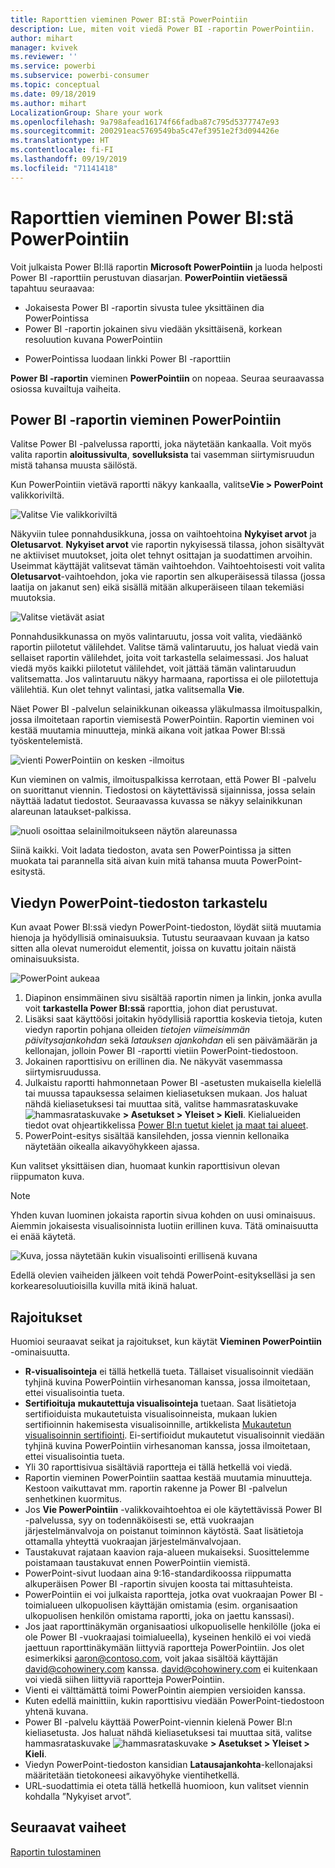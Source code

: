 ```yaml
---
title: Raporttien vieminen Power BI:stä PowerPointiin
description: Lue, miten voit viedä Power BI -raportin PowerPointiin.
author: mihart
manager: kvivek
ms.reviewer: ''
ms.service: powerbi
ms.subservice: powerbi-consumer
ms.topic: conceptual
ms.date: 09/18/2019
ms.author: mihart
LocalizationGroup: Share your work
ms.openlocfilehash: 9a798afead16174f66fadba87c795d5377747e93
ms.sourcegitcommit: 200291eac5769549ba5c47ef3951e2f3d094426e
ms.translationtype: HT
ms.contentlocale: fi-FI
ms.lasthandoff: 09/19/2019
ms.locfileid: "71141418"
---
```

# <a name="export-reports-from-power-bi-to-powerpoint"></a>Raporttien vieminen Power BI:stä PowerPointiin
Voit julkaista Power BI:llä raportin **Microsoft PowerPointiin** ja luoda helposti Power BI -raporttiin perustuvan diasarjan. **PowerPointiin vietäessä** tapahtuu seuraavaa:

* Jokaisesta Power BI -raportin sivusta tulee yksittäinen dia PowerPointissa
* Power BI -raportin jokainen sivu viedään yksittäisenä, korkean resoluution kuvana PowerPointiin
<!-- * The filters and slicers settings that you added to the report are preserved. -->
* PowerPointissa luodaan linkki Power BI -raporttiin 

**Power BI -raportin** vieminen **PowerPointiin** on nopeaa. Seuraa seuraavassa osiossa kuvailtuja vaiheita.

## <a name="how-to-export-your-power-bi-report-to-powerpoint"></a>Power BI -raportin vieminen PowerPointiin
Valitse Power BI -palvelussa raportti, joka näytetään kankaalla. Voit myös valita raportin **aloitussivulta**, **sovelluksista** tai vasemman siirtymisruudun mistä tahansa muusta säilöstä.

Kun PowerPointiin vietävä raportti näkyy kankaalla, valitse**Vie > PowerPoint** valikkoriviltä.

![Valitse Vie valikkoriviltä](media/end-user-powerpoint/power-bi-export.png)

   
Näkyviin tulee ponnahdusikkuna, jossa on vaihtoehtoina **Nykyiset arvot** ja **Oletusarvot**.  **Nykyiset arvot** vie raportin nykyisessä tilassa, johon sisältyvät ne aktiiviset muutokset, joita olet tehnyt osittajan ja suodattimen arvoihin.  Useimmat käyttäjät valitsevat tämän vaihtoehdon.  Vaihtoehtoisesti voit valita **Oletusarvot**-vaihtoehdon, joka vie raportin sen alkuperäisessä tilassa (jossa laatija on jakanut sen) eikä sisällä mitään alkuperäiseen tilaan tekemiäsi muutoksia.

![Valitse vietävät asiat](media/end-user-powerpoint/power-bi-current-values.png)
    
Ponnahdusikkunassa on myös valintaruutu, jossa voit valita, viedäänkö raportin piilotetut välilehdet.  Valitse tämä valintaruutu, jos haluat viedä vain sellaiset raportin välilehdet, joita voit tarkastella selaimessasi.  Jos haluat viedä myös kaikki piilotetut välilehdet, voit jättää tämän valintaruudun valitsematta.  Jos valintaruutu näkyy harmaana, raportissa ei ole piilotettuja välilehtiä.  Kun olet tehnyt valintasi, jatka valitsemalla **Vie**.

Näet Power BI -palvelun selainikkunan oikeassa yläkulmassa ilmoituspalkin, jossa ilmoitetaan raportin viemisestä PowerPointiin. Raportin vieminen voi kestää muutamia minuutteja, minkä aikana voit jatkaa Power BI:ssä työskentelemistä.

![vienti PowerPointiin on kesken -ilmoitus](media/end-user-powerpoint/power-bi-export-progress.png)

Kun vieminen on valmis, ilmoituspalkissa kerrotaan, että Power BI -palvelu on suorittanut viennin. Tiedostosi on käytettävissä sijainnissa, jossa selain näyttää ladatut tiedostot. Seuraavassa kuvassa se näkyy selainikkunan alareunan lataukset-palkissa.

![nuoli osoittaa selainilmoitukseen näytön alareunassa](media/end-user-powerpoint/powerbi_to_powerpoint_4.png)

Siinä kaikki. Voit ladata tiedoston, avata sen PowerPointissa ja sitten muokata tai parannella sitä aivan kuin mitä tahansa muuta PowerPoint-esitystä.

## <a name="checking-out-your-exported-powerpoint-file"></a>Viedyn PowerPoint-tiedoston tarkastelu
Kun avaat Power BI:ssä viedyn PowerPoint-tiedoston, löydät siitä muutamia hienoja ja hyödyllisiä ominaisuuksia. Tutustu seuraavaan kuvaan ja katso sitten alla olevat numeroidut elementit, joissa on kuvattu joitain näistä ominaisuuksista.

![PowerPoint aukeaa](media/end-user-powerpoint/powerbi_to_powerpoint_5.png)

1. Diapinon ensimmäinen sivu sisältää raportin nimen ja linkin, jonka avulla voit **tarkastella Power BI:ssä** raporttia, johon diat perustuvat.
2. Lisäksi saat käyttöösi joitakin hyödyllisiä raporttia koskevia tietoja, kuten viedyn raportin pohjana olleiden *tietojen viimeisimmän päivitysajankohdan* sekä *latauksen ajankohdan* eli sen päivämäärän ja kellonajan, jolloin Power BI -raportti vietiin PowerPoint-tiedostoon.
3. Jokainen raporttisivu on erillinen dia. Ne näkyvät vasemmassa siirtymisruudussa. 
4. Julkaistu raportti hahmonnetaan Power BI -asetusten mukaisella kielellä tai muussa tapauksessa selaimen kieliasetuksen mukaan. Jos haluat nähdä kieliasetuksesi tai muuttaa sitä, valitse hammasrataskuvake ![hammasrataskuvake](media/end-user-powerpoint/power-bi-settings-icon.png)  **> Asetukset > Yleiset > Kieli**. Kielialueiden tiedot ovat ohjeartikkelissa [Power BI:n tuetut kielet ja maat tai alueet](../supported-languages-countries-regions.md).
5. PowerPoint-esitys sisältää kansilehden, jossa viennin kellonaika näytetään oikealla aikavyöhykkeen ajassa.

Kun valitset yksittäisen dian, huomaat kunkin raporttisivun olevan riippumaton kuva.

>[!NOTE]
> Yhden kuvan luominen jokaista raportin sivua kohden on uusi ominaisuus. Aiemmin jokaisesta visualisoinnista luotiin erillinen kuva. Tätä ominaisuutta ei enää käytetä. 
 

![Kuva, jossa näytetään kukin visualisointi erillisenä kuvana](media/end-user-powerpoint/powerbi_to_powerpoint_6.png)

Edellä olevien vaiheiden jälkeen voit tehdä PowerPoint-esitykselläsi ja sen korkearesoluutioisilla kuvilla mitä ikinä haluat.

## <a name="limitations"></a>Rajoitukset
Huomioi seuraavat seikat ja rajoitukset, kun käytät **Vieminen PowerPointiin** -ominaisuutta.

* **R-visualisointeja** ei tällä hetkellä tueta. Tällaiset visualisoinnit viedään tyhjinä kuvina PowerPointiin virhesanoman kanssa, jossa ilmoitetaan, ettei visualisointia tueta.
* **Sertifioituja** **mukautettuja visualisointeja** tuetaan. Saat lisätietoja sertifioiduista mukautetuista visualisoinneista, mukaan lukien sertifioinnin hakemisesta visualisoinnille, artikkelista [Mukautetun visualisoinnin sertifiointi](../power-bi-custom-visuals-certified.md). Ei-sertifioidut mukautetut visualisoinnit viedään tyhjinä kuvina PowerPointiin virhesanoman kanssa, jossa ilmoitetaan, ettei visualisointia tueta.
* Yli 30 raporttisivua sisältäviä raportteja ei tällä hetkellä voi viedä.
* Raportin vieminen PowerPointiin saattaa kestää muutamia minuutteja. Kestoon vaikuttavat mm. raportin rakenne ja Power BI -palvelun senhetkinen kuormitus.
* Jos **Vie PowerPointiin** -valikkovaihtoehtoa ei ole käytettävissä Power BI -palvelussa, syy on todennäköisesti se, että vuokraajan järjestelmänvalvoja on poistanut toiminnon käytöstä. Saat lisätietoja ottamalla yhteyttä vuokraajan järjestelmänvalvojaan.
* Taustakuvat rajataan kaavion raja-alueen mukaiseksi. Suosittelemme poistamaan taustakuvat ennen PowerPointiin viemistä.
* PowerPoint-sivut luodaan aina 9:16-standardikoossa riippumatta alkuperäisen Power BI -raportin sivujen koosta tai mittasuhteista.
* PowerPointiin ei voi julkaista raportteja, jotka ovat vuokraajan Power BI -toimialueen ulkopuolisen käyttäjän omistamia (esim. organisaation ulkopuolisen henkilön omistama raportti, joka on jaettu kanssasi).
* Jos jaat raporttinäkymän organisaatiosi ulkopuoliselle henkilölle (joka ei ole Power BI -vuokraajasi toimialueella), kyseinen henkilö ei voi viedä jaettuun raporttinäkymään liittyviä raportteja PowerPointiin. Jos olet esimerkiksi aaron@contoso.com, voit jakaa sisältöä käyttäjän david@cohowinery.com kanssa. david@cohowinery.com ei kuitenkaan voi viedä siihen liittyviä raportteja PowerPointiin.
* Vienti ei välttämättä toimi PowerPointin aiempien versioiden kanssa.
* Kuten edellä mainittiin, kukin raporttisivu viedään PowerPoint-tiedostoon yhtenä kuvana.
* Power BI -palvelu käyttää PowerPoint-viennin kielenä Power BI:n kieliasetusta. Jos haluat nähdä kieliasetuksesi tai muuttaa sitä, valitse hammasrataskuvake ![hammasrataskuvake](media/end-user-powerpoint/power-bi-settings-icon.png)  **> Asetukset > Yleiset > Kieli**.
* Viedyn PowerPoint-tiedoston kansidian **Latausajankohta**-kellonajaksi määritetään tietokoneesi aikavyöhyke vientihetkellä.
* URL-suodattimia ei oteta tällä hetkellä huomioon, kun valitset viennin kohdalla ”Nykyiset arvot”.

## <a name="next-steps"></a>Seuraavat vaiheet
[Raportin tulostaminen](end-user-print.md)
